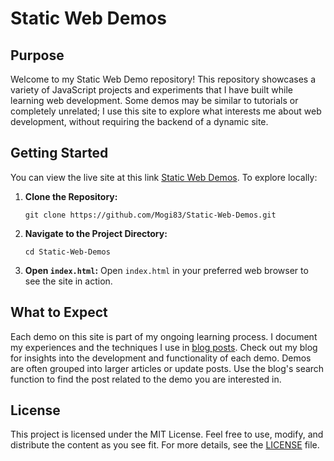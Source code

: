 # Static Web Demos

## Purpose

Welcome to my Static Web Demo repository! This repository showcases a variety of JavaScript projects and experiments that I have built while learning web development. Some demos may be similar to tutorials or completely unrelated; I use this site to explore what interests me about web development, without requiring the backend of a dynamic site.

## Getting Started

You can view the live site at this link [Static Web Demos](https://mogi83.github.io/Static-Web-Sandbox/). To explore locally:

1. **Clone the Repository:**
   ```
   git clone https://github.com/Mogi83/Static-Web-Demos.git
   ```
2. **Navigate to the Project Directory:**
   ```
   cd Static-Web-Demos
   ```
3. **Open `index.html`:**
   Open `index.html` in your preferred web browser to see the site in action.

## What to Expect

Each demo on this site is part of my ongoing learning process. I document my experiences and the techniques I use in [blog posts](https://mogi83.github.io). Check out my blog for insights into the development and functionality of each demo. Demos are often grouped into larger articles or update posts. Use the blog's search function to find the post related to the demo you are interested in.
## License

This project is licensed under the MIT License. Feel free to use, modify, and distribute the content as you see fit. For more details, see the [LICENSE](LICENSE) file.
